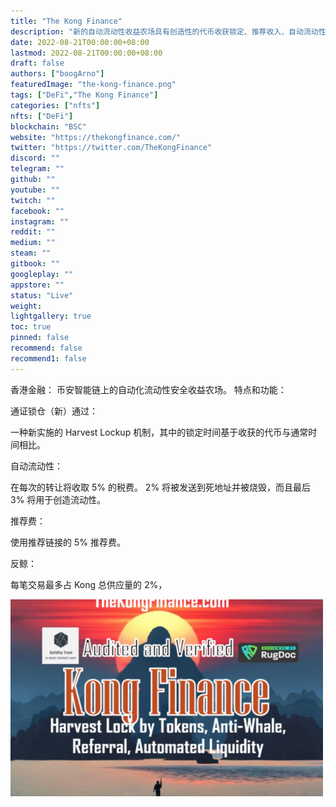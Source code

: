 ```yaml
---
title: "The Kong Finance"
description: "新的自动流动性收益农场具有创造性的代币收获锁定、推荐收入、自动流动性和反鲸鱼。"
date: 2022-08-21T00:00:00+08:00
lastmod: 2022-08-21T00:00:00+08:00
draft: false
authors: ["boogArno"]
featuredImage: "the-kong-finance.png"
tags: ["DeFi","The Kong Finance"]
categories: ["nfts"]
nfts: ["DeFi"]
blockchain: "BSC"
website: "https://thekongfinance.com/"
twitter: "https://twitter.com/TheKongFinance"
discord: ""
telegram: ""
github: ""
youtube: ""
twitch: ""
facebook: ""
instagram: ""
reddit: ""
medium: ""
steam: ""
gitbook: ""
googleplay: ""
appstore: ""
status: "Live"
weight: 
lightgallery: true
toc: true
pinned: false
recommend: false
recommend1: false
---
```

香港金融：
币安智能链上的自动化流动性安全收益农场。
特点和功能：

  通证锁仓（新）通过：

一种新实施的 Harvest Lockup 机制，其中的锁定时间基于收获的代币与通常时间相比。

  自动流动性：

在每次的转让将收取 5% 的税费。 2% 将被发送到死地址并被烧毁，而且最后 3% 将用于创造流动性。

  推荐费：

使用推荐链接的 5% 推荐费。

  反鲸：

每笔交易最多占 Kong 总供应量的 2%，

![thekongfinance-dapp-defi-bsc-image1-500x315_8729d5ae43655dcad5bcafa6bdfe667d](thekongfinance-dapp-defi-bsc-image1-500x315_8729d5ae43655dcad5bcafa6bdfe667d.png)